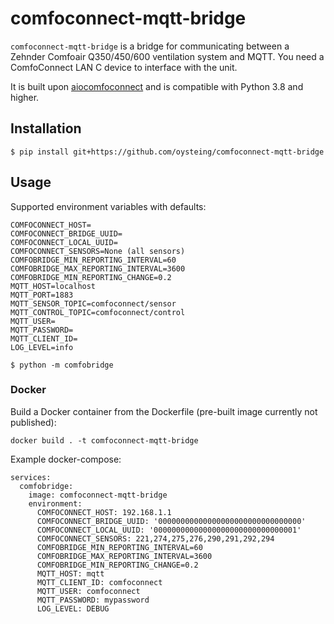 # comfoconnect-mqtt-bridge

`comfoconnect-mqtt-bridge` is a bridge for communicating between a Zehnder Comfoair Q350/450/600 ventilation system
and MQTT. You need a ComfoConnect LAN C device to interface with the unit.

It is built upon [aiocomfoconnect](https://github.com/michaelarnauts/aiocomfoconnect) and is compatible with Python 3.8 and higher.

## Installation
```shell
$ pip install git+https://github.com/oysteing/comfoconnect-mqtt-bridge
```

## Usage
Supported environment variables with defaults:
```
COMFOCONNECT_HOST=
COMFOCONNECT_BRIDGE_UUID=
COMFOCONNECT_LOCAL_UUID=
COMFOCONNECT_SENSORS=None (all sensors)
COMFOBRIDGE_MIN_REPORTING_INTERVAL=60
COMFOBRIDGE_MAX_REPORTING_INTERVAL=3600
COMFOBRIDGE_MIN_REPORTING_CHANGE=0.2
MQTT_HOST=localhost
MQTT_PORT=1883
MQTT_SENSOR_TOPIC=comfoconnect/sensor
MQTT_CONTROL_TOPIC=comfoconnect/control
MQTT_USER=
MQTT_PASSWORD=
MQTT_CLIENT_ID=
LOG_LEVEL=info
```
```shell
$ python -m comfobridge
```

### Docker
Build a Docker container from the Dockerfile (pre-built image currently not published):
```
docker build . -t comfoconnect-mqtt-bridge
```
Example docker-compose:
```
services:
  comfobridge:
    image: comfoconnect-mqtt-bridge
    environment:
      COMFOCONNECT_HOST: 192.168.1.1
      COMFOCONNECT_BRIDGE_UUID: '00000000000000000000000000000000'
      COMFOCONNECT_LOCAL_UUID: '00000000000000000000000000000001'
      COMFOCONNECT_SENSORS: 221,274,275,276,290,291,292,294
      COMFOBRIDGE_MIN_REPORTING_INTERVAL=60
      COMFOBRIDGE_MAX_REPORTING_INTERVAL=3600
      COMFOBRIDGE_MIN_REPORTING_CHANGE=0.2
      MQTT_HOST: mqtt
      MQTT_CLIENT_ID: comfoconnect
      MQTT_USER: comfoconnect
      MQTT_PASSWORD: mypassword
      LOG_LEVEL: DEBUG
```